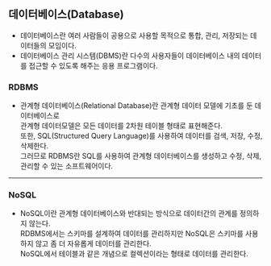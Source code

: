 ## 데이터베이스(Database)
- 데이터베이스란 여러 사람들이 공용으로 사용할 목적으로 통합, 관리, 저장되는 데이터들의 모임이다.
- 데이터베이스 관리 시스템(DBMS)란 다수의 사용자들이 데이터베이스 내의 데이터를 접근할 수 있도록 해주는 응용 프로그램이다.

### RDBMS
- 관계형 데이터베이스(Relational Database)란 관계형 데이터 모델에 기초를 둔 데이터베이스로 </br>
  관계형 데이터모델은 모든 데이터를 2차원 테이블 형태로 표현해준다.</br>
  또한, SQL(Structured Query Language)를 사용하여 데이터를 검색, 저장, 수정, 삭제한다.</br>
  그러므로 RDBMS란 SQL를 사용하여 관계형 데이터베이스를 생성하고 수정, 삭제, 관리할 수 있는 소프트웨어이다.
  
---

### NoSQL
- NoSQL이란 관계형 데이터베이스와 반대되는 방식으로 데이터간의 관계를 정의하지 않는다. </br>
  RDBMS에서는 스키마를 설계하여 데이터를 관리하지만 NoSQL은 스키마를 사용하지 않고 좀 더 자유롭게 데이터를 관리한다. </br>
  NoSQL에서 테이블과 같은 개념으로 컬렉션이라는 형태로 데이터를 관리한다.
 
